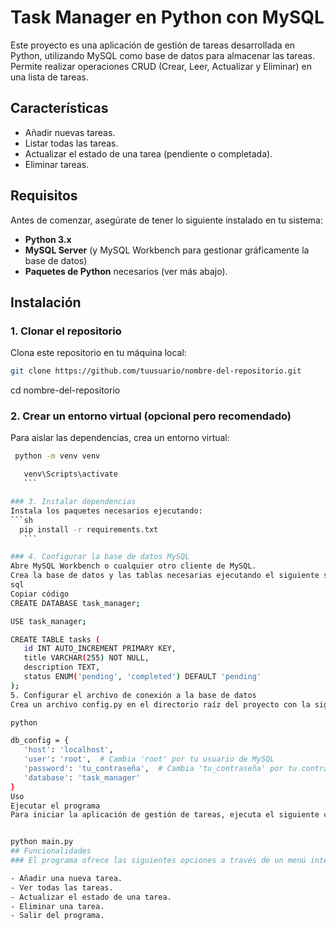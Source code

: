 # Task Manager en Python con MySQL

Este proyecto es una aplicación de gestión de tareas desarrollada en Python, utilizando MySQL como base de datos para almacenar las tareas. Permite realizar operaciones CRUD (Crear, Leer, Actualizar y Eliminar) en una lista de tareas.

## Características

- Añadir nuevas tareas.
- Listar todas las tareas.
- Actualizar el estado de una tarea (pendiente o completada).
- Eliminar tareas.

## Requisitos

Antes de comenzar, asegúrate de tener lo siguiente instalado en tu sistema:

- **Python 3.x**
- **MySQL Server** (y MySQL Workbench para gestionar gráficamente la base de datos)
- **Paquetes de Python** necesarios (ver más abajo).

## Instalación

### 1. Clonar el repositorio

Clona este repositorio en tu máquina local:

```bash
git clone https://github.com/tuusuario/nombre-del-repositorio.git
   ```

cd nombre-del-repositorio


### 2. Crear un entorno virtual (opcional pero recomendado)
Para aislar las dependencias, crea un entorno virtual:
```sh
 python -m venv venv
   ```
 ```sh
    venv\Scripts\activate
    ```

### 3. Instalar dependencias
Instala los paquetes necesarios ejecutando:
 ```sh
   pip install -r requirements.txt
    ```

### 4. Configurar la base de datos MySQL
Abre MySQL Workbench o cualquier otro cliente de MySQL.
Crea la base de datos y las tablas necesarias ejecutando el siguiente script:
sql
Copiar código
CREATE DATABASE task_manager;

USE task_manager;

CREATE TABLE tasks (
    id INT AUTO_INCREMENT PRIMARY KEY,
    title VARCHAR(255) NOT NULL,
    description TEXT,
    status ENUM('pending', 'completed') DEFAULT 'pending'
);
5. Configurar el archivo de conexión a la base de datos
Crea un archivo config.py en el directorio raíz del proyecto con la siguiente configuración para conectarse a la base de datos:

python

db_config = {
    'host': 'localhost',
    'user': 'root',  # Cambia 'root' por tu usuario de MySQL
    'password': 'tu_contraseña',  # Cambia 'tu_contraseña' por tu contraseña de MySQL
    'database': 'task_manager'
}
Uso
Ejecutar el programa
Para iniciar la aplicación de gestión de tareas, ejecuta el siguiente comando:


python main.py
## Funcionalidades
### El programa ofrece las siguientes opciones a través de un menú interactivo:

- Añadir una nueva tarea.
- Ver todas las tareas.
- Actualizar el estado de una tarea.
- Eliminar una tarea.
- Salir del programa.
